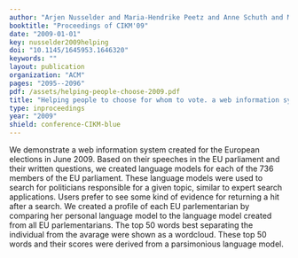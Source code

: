 ```yaml
---
author: "Arjen Nusselder and Maria-Hendrike Peetz and Anne Schuth and Maarten Marx"
booktitle: "Proceedings of CIKM'09"
date: "2009-01-01"
key: nusselder2009helping
doi: "10.1145/1645953.1646320"
keywords: ""
layout: publication
organization: "ACM"
pages: "2095--2096"
pdf: /assets/helping-people-choose-2009.pdf
title: "Helping people to choose for whom to vote. a web information system for the 2009 European elections"
type: inproceedings
year: "2009"
shield: conference-CIKM-blue
---
```


We demonstrate a web information system created for the European elections in June 2009. Based on their speeches in the
EU parliament and their written questions, we created language models for each of the 736 members of the EU parliament.
These language models were used to search for politicians responsible for a given topic, similar to expert search
applications. Users prefer to see some kind of evidence for returning a hit after a search. We created a profile of each
EU parlementarian by comparing her personal language model to the language model created from all EU parlementarians.
The top 50 words best separating the individual from the avarage were shown as a wordcloud. These top 50 words and their
scores were derived from a parsimonious language model.
